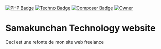 [![PHP Badge](https://img.shields.io/badge/Language-PHP-blueviolet)](https://www.php.net/docs.php)
[![Techno Badge](https://img.shields.io/badge/Technology-Symfony5-blue)](https://www.php.net/docs.php)
[![Composer Badge](https://img.shields.io/badge/Dependency-Composer-lightgrey)](https://www.php.net/docs.php)
[![Owner](https://img.shields.io/badge/Owner-Samakunchan%20Technology-blue)](https://my-services.samakunchan.fr/)

# Samakunchan Technology website

Ceci est une refonte de mon site web freelance
